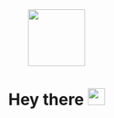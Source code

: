 <div id="header" align="center">
  <img src="https://media.giphy.com/media/v1.Y2lkPTc5MGI3NjExbzE1bWE2NGV4OGx0MXpmeWZlemRkZG4xeTZoc3Zsempub2Vjem52MCZlcD12MV9pbnRlcm5hbF9naWZfYnlfaWQmY3Q9Zw/l0HlTGVpr7ejMfP0c/giphy.gif" width="100"/>
<div id="badges">
<!--   <a href="your-linkedin-URL">
    <img src="https://img.shields.io/badge/LinkedIn-blue?style=for-the-badge&logo=linkedin&logoColor=white" alt="LinkedIn Badge"/>
  </a>
  <a href="your-youtube-URL">
    <img src="https://img.shields.io/badge/YouTube-red?style=for-the-badge&logo=youtube&logoColor=white" alt="Youtube Badge"/>
  </a>
  <a href="your-twitter-URL">
    <img src="https://img.shields.io/badge/Twitter-blue?style=for-the-badge&logo=twitter&logoColor=white" alt="Twitter Badge"/>
  </a> -->
</div>
  <img src="https://komarev.com/ghpvc/?username=yanaivantsova&style=flat-square&color=blue" alt=""/>
  <h1>
  Hey there
  <img src="https://media.giphy.com/media/hvRJCLFzcasrR4ia7z/giphy.gif" width="30px"/>
</h1>
</div>
